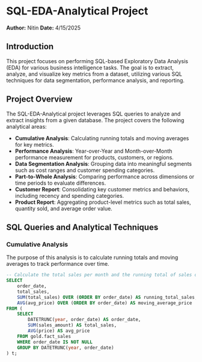 # SQL-EDA-Analytical Project

**Author:** Nitin
**Date:** 4/15/2025

## Introduction
This project focuses on performing SQL-based Exploratory Data Analysis (EDA) for various business intelligence tasks. The goal is to extract, analyze, and visualize key metrics from a dataset, utilizing various SQL techniques for data segmentation, performance analysis, and reporting.

## Project Overview
The SQL-EDA-Analytical project leverages SQL queries to analyze and extract insights from a given database. The project covers the following analytical areas:

- **Cumulative Analysis**: Calculating running totals and moving averages for key metrics.
- **Performance Analysis**: Year-over-Year and Month-over-Month performance measurement for products, customers, or regions.
- **Data Segmentation Analysis**: Grouping data into meaningful segments such as cost ranges and customer spending categories.
- **Part-to-Whole Analysis**: Comparing performance across dimensions or time periods to evaluate differences.
- **Customer Report**: Consolidating key customer metrics and behaviors, including recency and spending categories.
- **Product Report**: Aggregating product-level metrics such as total sales, quantity sold, and average order value.

## SQL Queries and Analytical Techniques

### Cumulative Analysis
The purpose of this analysis is to calculate running totals and moving averages to track performance over time.

```sql
-- Calculate the total sales per month and the running total of sales over time
SELECT
    order_date,
    total_sales,
    SUM(total_sales) OVER (ORDER BY order_date) AS running_total_sales,
    AVG(avg_price) OVER (ORDER BY order_date) AS moving_average_price
FROM (
    SELECT 
        DATETRUNC(year, order_date) AS order_date,
        SUM(sales_amount) AS total_sales,
        AVG(price) AS avg_price
    FROM gold.fact_sales
    WHERE order_date IS NOT NULL
    GROUP BY DATETRUNC(year, order_date)
) t;
